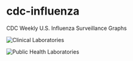 # cdc-influenza
CDC Weekly U.S. Influenza Surveillance Graphs

![Clinical Laboratories](https://www.cdc.gov/flu/weekly/WeeklyArchives2022-2023/images/WHONPHL29_small.gif?raw=true)

![Public Health Laboratories](https://www.cdc.gov/flu/weekly/weeklyarchives2022-2023/images/WHOPHL29_small.gif?raw=true)
        